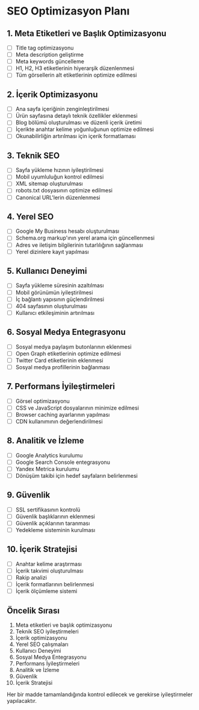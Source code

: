# SEO Optimizasyon Planı

## 1. Meta Etiketleri ve Başlık Optimizasyonu
- [ ] Title tag optimizasyonu
- [ ] Meta description geliştirme
- [ ] Meta keywords güncelleme
- [ ] H1, H2, H3 etiketlerinin hiyerarşik düzenlenmesi
- [ ] Tüm görsellerin alt etiketlerinin optimize edilmesi

## 2. İçerik Optimizasyonu
- [ ] Ana sayfa içeriğinin zenginleştirilmesi
- [ ] Ürün sayfasına detaylı teknik özellikler eklenmesi
- [ ] Blog bölümü oluşturulması ve düzenli içerik üretimi
- [ ] İçerikte anahtar kelime yoğunluğunun optimize edilmesi
- [ ] Okunabilirliğin artırılması için içerik formatlaması

## 3. Teknik SEO
- [ ] Sayfa yükleme hızının iyileştirilmesi
- [ ] Mobil uyumluluğun kontrol edilmesi
- [ ] XML sitemap oluşturulması
- [ ] robots.txt dosyasının optimize edilmesi
- [ ] Canonical URL'lerin düzenlenmesi

## 4. Yerel SEO
- [ ] Google My Business hesabı oluşturulması
- [ ] Schema.org markup'ının yerel arama için güncellenmesi
- [ ] Adres ve iletişim bilgilerinin tutarlılığının sağlanması
- [ ] Yerel dizinlere kayıt yapılması

## 5. Kullanıcı Deneyimi
- [ ] Sayfa yükleme süresinin azaltılması
- [ ] Mobil görünümün iyileştirilmesi
- [ ] İç bağlantı yapısının güçlendirilmesi
- [ ] 404 sayfasının oluşturulması
- [ ] Kullanıcı etkileşiminin artırılması

## 6. Sosyal Medya Entegrasyonu
- [ ] Sosyal medya paylaşım butonlarının eklenmesi
- [ ] Open Graph etiketlerinin optimize edilmesi
- [ ] Twitter Card etiketlerinin eklenmesi
- [ ] Sosyal medya profillerinin bağlanması

## 7. Performans İyileştirmeleri
- [ ] Görsel optimizasyonu
- [ ] CSS ve JavaScript dosyalarının minimize edilmesi
- [ ] Browser caching ayarlarının yapılması
- [ ] CDN kullanımının değerlendirilmesi

## 8. Analitik ve İzleme
- [ ] Google Analytics kurulumu
- [ ] Google Search Console entegrasyonu
- [ ] Yandex Metrica kurulumu
- [ ] Dönüşüm takibi için hedef sayfaların belirlenmesi

## 9. Güvenlik
- [ ] SSL sertifikasının kontrolü
- [ ] Güvenlik başlıklarının eklenmesi
- [ ] Güvenlik açıklarının taranması
- [ ] Yedekleme sisteminin kurulması

## 10. İçerik Stratejisi
- [ ] Anahtar kelime araştırması
- [ ] İçerik takvimi oluşturulması
- [ ] Rakip analizi
- [ ] İçerik formatlarının belirlenmesi
- [ ] İçerik ölçümleme sistemi

## Öncelik Sırası
1. Meta etiketleri ve başlık optimizasyonu
2. Teknik SEO iyileştirmeleri
3. İçerik optimizasyonu
4. Yerel SEO çalışmaları
5. Kullanıcı Deneyimi
6. Sosyal Medya Entegrasyonu
7. Performans İyileştirmeleri
8. Analitik ve İzleme
9. Güvenlik
10. İçerik Stratejisi

Her bir madde tamamlandığında kontrol edilecek ve gerekirse iyileştirmeler yapılacaktır. 